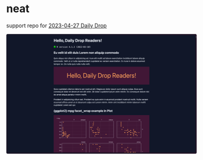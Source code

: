# neat

support repo for [2023-04-27 Daily Drop](https://dailyfinds.hrbrmstr.dev/p/drop-249-2023-04-27-of-course-i-talk)

![preview](src/preview.png)